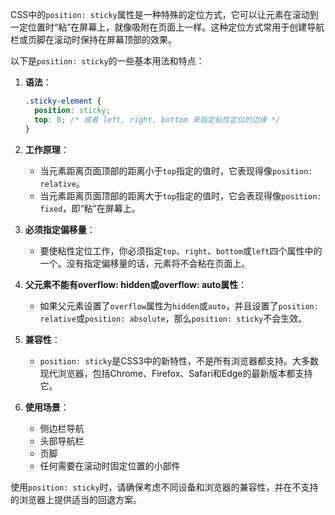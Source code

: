 CSS中的`position: sticky`属性是一种特殊的定位方式，它可以让元素在滚动到一定位置时“粘”在屏幕上，就像吸附在页面上一样。这种定位方式常用于创建导航栏或页脚在滚动时保持在屏幕顶部的效果。

以下是`position: sticky`的一些基本用法和特点：

1. **语法**：
   ```css
   .sticky-element {
     position: sticky;
     top: 0; /* 或者 left, right, bottom 来指定粘性定位的边缘 */
   }
   ```

2. **工作原理**：
   - 当元素距离页面顶部的距离小于`top`指定的值时，它表现得像`position: relative`。
   - 当元素距离页面顶部的距离大于`top`指定的值时，它会表现得像`position: fixed`，即“粘”在屏幕上。

3. **必须指定偏移量**：
   - 要使粘性定位工作，你必须指定`top`、`right`、`bottom`或`left`四个属性中的一个。没有指定偏移量的话，元素将不会粘在页面上。

4. **父元素不能有overflow: hidden或overflow: auto属性**：
   - 如果父元素设置了`overflow`属性为`hidden`或`auto`，并且设置了`position: relative`或`position: absolute`，那么`position: sticky`不会生效。

5. **兼容性**：
   - `position: sticky`是CSS3中的新特性，不是所有浏览器都支持。大多数现代浏览器，包括Chrome、Firefox、Safari和Edge的最新版本都支持它。

6. **使用场景**：
   - 侧边栏导航
   - 头部导航栏
   - 页脚
   - 任何需要在滚动时固定位置的小部件

使用`position: sticky`时，请确保考虑不同设备和浏览器的兼容性，并在不支持的浏览器上提供适当的回退方案。